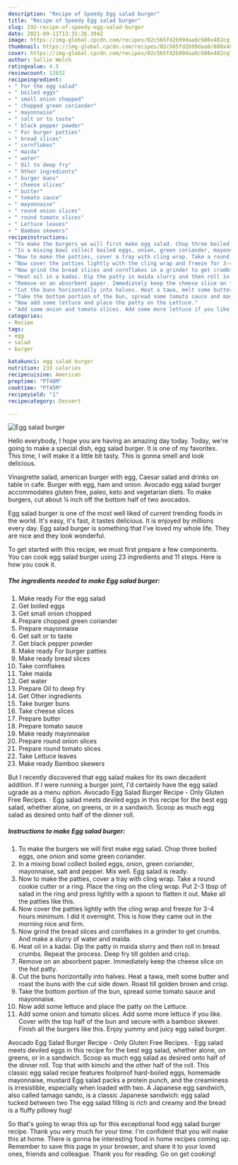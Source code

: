 ```yaml
---
description: "Recipe of Speedy Egg salad burger"
title: "Recipe of Speedy Egg salad burger"
slug: 292-recipe-of-speedy-egg-salad-burger
date: 2021-09-11T13:31:26.394Z
image: https://img-global.cpcdn.com/recipes/02c565fd2b99daa0/680x482cq70/egg-salad-burger-recipe-main-photo.jpg
thumbnail: https://img-global.cpcdn.com/recipes/02c565fd2b99daa0/680x482cq70/egg-salad-burger-recipe-main-photo.jpg
cover: https://img-global.cpcdn.com/recipes/02c565fd2b99daa0/680x482cq70/egg-salad-burger-recipe-main-photo.jpg
author: Sallie Welch
ratingvalue: 4.5
reviewcount: 12832
recipeingredient:
- " For the egg salad"
- " boiled eggs"
- " small onion chopped"
- " chopped green coriander"
- " mayonnaise"
- " salt or to taste"
- " black pepper powder"
- " For burger patties"
- " bread slices"
- " cornflakes"
- " maida"
- " water"
- " Oil to deep fry"
- " Other ingredients"
- " burger buns"
- " cheese slices"
- " butter"
- " tomato sauce"
- " mayonnaise"
- " round onion slices"
- " round tomato slices"
- " Lettuce leaves"
- " Bamboo skewers"
recipeinstructions:
- "To make the burgers we will first make egg salad. Chop three boiled eggs, one onion and some green coriander."
- "In a mixing bowl collect boiled eggs, onion, green coriander, mayonnaise, salt and pepper. Mix well. Egg salad is ready."
- "Now to make the patties, cover a tray with cling wrap. Take a round cookie cutter or a ring. Place the ring on the cling wrap. Put 2-3 tbsp of salad in the ring and press lightly with a spoon to flatten it out. Make all the patties like this."
- "Now cover the patties lightly with the cling wrap and freeze for 3-4 hours minimum. I did it overnight. This is how they came out in the morning nice and firm."
- "Now grind the bread slices and cornflakes in a grinder to get crumbs. And make a slurry of water and maida."
- "Heat oil in a kadai. Dip the patty in maida slurry and then roll in bread crumbs. Repeat the process. Deep fry till golden and crisp."
- "Remove on an absorbent paper. Immediately keep the cheese slice on the hot patty."
- "Cut the buns horizontally into halves. Heat a tawa, melt some butter and roast the buns with the cut side down. Roast till golden brown and crisp."
- "Take the bottom portion of the bun, spread some tomato sauce and mayonnaise."
- "Now add some lettuce and place the patty on the Lettuce."
- "Add some onion and tomato slices. Add some more lettuce if you like. Cover with the top half of the bun and secure with a bamboo skewer. Finish all the burgers like this. Enjoy yummy and juicy egg salad burger."
categories:
- Recipe
tags:
- egg
- salad
- burger

katakunci: egg salad burger 
nutrition: 233 calories
recipecuisine: American
preptime: "PT40M"
cooktime: "PT45M"
recipeyield: "1"
recipecategory: Dessert

---
```



![Egg salad burger](https://img-global.cpcdn.com/recipes/02c565fd2b99daa0/680x482cq70/egg-salad-burger-recipe-main-photo.jpg)

Hello everybody, I hope you are having an amazing day today. Today, we're going to make a special dish, egg salad burger. It is one of my favorites. This time, I will make it a little bit tasty. This is gonna smell and look delicious.

Vinaigrette salad, american burger with egg, Caesar salad and drinks on table in cafe. Burger with egg, ham and onion. Avocado egg salad burger accommodates gluten free, paleo, keto and vegetarian diets. To make burgers, cut about ¼ inch off the bottom half of two avocados.

Egg salad burger is one of the most well liked of current trending foods in the world. It's easy, it's fast, it tastes delicious. It is enjoyed by millions every day. Egg salad burger is something that I've loved my whole life. They are nice and they look wonderful.


To get started with this recipe, we must first prepare a few components. You can cook egg salad burger using 23 ingredients and 11 steps. Here is how you cook it.

<!--inarticleads1-->

##### The ingredients needed to make Egg salad burger:

1. Make ready  For the egg salad
1. Get  boiled eggs
1. Get  small onion chopped
1. Prepare  chopped green coriander
1. Prepare  mayonnaise
1. Get  salt or to taste
1. Get  black pepper powder
1. Make ready  For burger patties
1. Make ready  bread slices
1. Take  cornflakes
1. Take  maida
1. Get  water
1. Prepare  Oil to deep fry
1. Get  Other ingredients
1. Take  burger buns
1. Take  cheese slices
1. Prepare  butter
1. Prepare  tomato sauce
1. Make ready  mayonnaise
1. Prepare  round onion slices
1. Prepare  round tomato slices
1. Take  Lettuce leaves
1. Make ready  Bamboo skewers


But I recently discovered that egg salad makes for its own decadent addition. If I were running a burger joint, I&#39;d certainly have the egg salad ugrade as a menu option. Avocado Egg Salad Burger Recipe - Only Gluten Free Recipes. · Egg salad meets deviled eggs in this recipe for the best egg salad, whether alone, on greens, or in a sandwich. Scoop as much egg salad as desired onto half of the dinner roll. 

<!--inarticleads2-->

##### Instructions to make Egg salad burger:

1. To make the burgers we will first make egg salad. Chop three boiled eggs, one onion and some green coriander.
1. In a mixing bowl collect boiled eggs, onion, green coriander, mayonnaise, salt and pepper. Mix well. Egg salad is ready.
1. Now to make the patties, cover a tray with cling wrap. Take a round cookie cutter or a ring. Place the ring on the cling wrap. Put 2-3 tbsp of salad in the ring and press lightly with a spoon to flatten it out. Make all the patties like this.
1. Now cover the patties lightly with the cling wrap and freeze for 3-4 hours minimum. I did it overnight. This is how they came out in the morning nice and firm.
1. Now grind the bread slices and cornflakes in a grinder to get crumbs. And make a slurry of water and maida.
1. Heat oil in a kadai. Dip the patty in maida slurry and then roll in bread crumbs. Repeat the process. Deep fry till golden and crisp.
1. Remove on an absorbent paper. Immediately keep the cheese slice on the hot patty.
1. Cut the buns horizontally into halves. Heat a tawa, melt some butter and roast the buns with the cut side down. Roast till golden brown and crisp.
1. Take the bottom portion of the bun, spread some tomato sauce and mayonnaise.
1. Now add some lettuce and place the patty on the Lettuce.
1. Add some onion and tomato slices. Add some more lettuce if you like. Cover with the top half of the bun and secure with a bamboo skewer. Finish all the burgers like this. Enjoy yummy and juicy egg salad burger.


Avocado Egg Salad Burger Recipe - Only Gluten Free Recipes. · Egg salad meets deviled eggs in this recipe for the best egg salad, whether alone, on greens, or in a sandwich. Scoop as much egg salad as desired onto half of the dinner roll. Top that with kimchi and the other half of the roll. This classic egg salad recipe features foolproof hard-boiled eggs, homemade mayonnaise, mustard Egg salad packs a protein punch, and the creaminess is irresistible, especially when loaded with two. A Japanese egg sandwich, also called tamago sando, is a classic Japanese sandwich: egg salad tucked between two The egg salad filling is rich and creamy and the bread is a fluffy pillowy hug! 

So that's going to wrap this up for this exceptional food egg salad burger recipe. Thank you very much for your time. I'm confident that you will make this at home. There is gonna be interesting food in home recipes coming up. Remember to save this page in your browser, and share it to your loved ones, friends and colleague. Thank you for reading. Go on get cooking!
